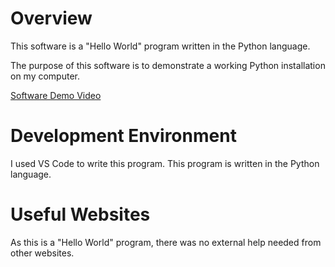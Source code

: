 # Overview

This software is a "Hello World" program written in the Python language.

The purpose of this software is to demonstrate a working Python installation on my computer.

[Software Demo Video](http://youtube.link.goes.here)

# Development Environment

I used VS Code to write this program.
This program is written in the Python language.

# Useful Websites

As this is a "Hello World" program, there was no external help needed from other websites.